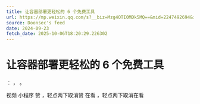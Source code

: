 ```yaml
---
title: 让容器部署更轻松的 6 个免费工具
url: https://mp.weixin.qq.com/s?__biz=Mzg4OTI0MDk5MQ==&mid=2247492694&idx=1&sn=9288a726720039b2fae21fda5b589d0c
source: Doonsec's feed
date: 2024-09-23
fetch_date: 2025-10-06T18:20:29.226302
---
```


# 让容器部署更轻松的 6 个免费工具

：
，
。

视频
小程序
赞
，轻点两下取消赞
在看
，轻点两下取消在看